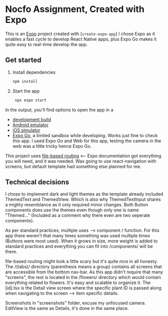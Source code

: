 # Nocfo Assignment, Created with Expo

This is an [Expo](https://expo.dev) project created with [`create-expo-app`] 
I chose Expo as it enables a fast cycle to develop React Native apps, plus Expo Go makes it quite easy to real-time develop the app.

## Get started

1. Install dependencies

   ```bash
   npm install
   ```

2. Start the app

   ```bash
    npx expo start
   ```

In the output, you'll find options to open the app in a

- [development build](https://docs.expo.dev/develop/development-builds/introduction/)
- [Android emulator](https://docs.expo.dev/workflow/android-studio-emulator/)
- [iOS simulator](https://docs.expo.dev/workflow/ios-simulator/)
- [Expo Go](https://expo.dev/go), a limited sandbox while developing. Works just fine to check this app. I used Expo Go and Web for this app, testing the camera in the web was a little tricky hence Expo Go.

This project uses [file-based routing](https://docs.expo.dev/router/introduction) <-- Expo documentation got everything you will need, and it was needed. 
Was going to use react-navigation with screens, but default template had something else planned for me.

## Technical decisions

I chose to implement dark and light themes as the template already included ThemedText and ThemedView. Which is also why ThemedTextInput shares a mighty resemblance as it only required minor changes.
Both Button components does use the themes even though only one is name "Themed..." (Included as a comment why there even are two seperate components).

As per standard practices, multiple uses --> component / function. For this app there weren't that many times something was used multiple times (Buttons were most used). When it grows in size, more weight is added to standard practices and everything you can fit into /components/ will be there.

file-based routing might look a little scary but it's quite nice in all honesty. The /(tabs)/ directory (parenthesis means a group) contains all screens that are accessible from the bottom nav-bar. As this app didn't require that many "screens", the rest is located in the /flowers/ directory which would contain everything related to flowers. It's easy and scalable to organize it. The [id].tsx is the Detail view screen where the specific plant ID is passed along when navigating to the screen --> item specific details.

Screenshots in "screenshots" folder, excuse my unfocused camera. EditView is the same as Details, it's done in the same place.



